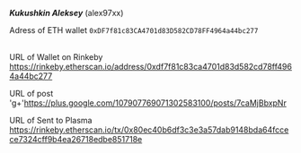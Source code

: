***Kukushkin Aleksey*** (alex97xx)<br>

Adress of ETH wallet <code>0xDF7f81c83CA4701d83D582CD78FF4964a44bc277 </code><br>

URL of Wallet on Rinkeby <https://rinkeby.etherscan.io/address/0xdf7f81c83ca4701d83d582cd78ff4964a44bc277>

URL of post 'g+'<https://plus.google.com/107907769071302583100/posts/7caMjBbxpNr><br>

URL of Sent to Plasma <https://rinkeby.etherscan.io/tx/0x80ec40b6df3c3e3a57dab9148bda64fccece7324cff9b4ea26718edbe851718e>